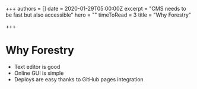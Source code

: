 +++
authors = []
date = 2020-01-29T05:00:00Z
excerpt = "CMS needs to be fast but also accessible"
hero = ""
timeToRead = 3
title = "Why Forestry"

+++
# Why Forestry

* Text editor is good
* Online GUI is simple
* Deploys are easy thanks to GitHub pages integration
